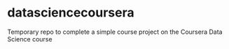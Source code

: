 # datasciencecoursera
Temporary repo to complete a simple course project on the Coursera Data Science course
